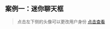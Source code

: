 ## 案例一：迷你聊天框
>点击左下侧的头像可以更改用户身份
[点击查看](https://dandan7.github.io/js-demo/%E8%BF%B7%E4%BD%A0%E8%81%8A%E5%A4%A9%E6%A1%86/wechat.html)
